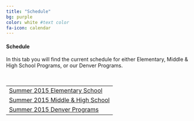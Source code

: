 ```yaml
---
title: "Schedule"
bg: purple
color: white #text color
fa-icon: calendar
---
```


#### Schedule

In this tab you will find the current schedule for either Elementary, Middle & High School Programs, or our Denver Programs. 

&nbsp;

<div class="centered">
<table class="pure-table pure-table-bordered">
  <tr>
    <td class="btn btn-warning btn-block"><a href="#" id="show_1">Summer 2015 Elementary School</a>
      <div id="extra_1" style="display: none;">
        <iframe src="http://docs.google.com/gview?url=http://sciencediscovery.colorado.edu/wp-content/uploads/2013/05/ES_PDF_2_27-Sheet1.pdf&embedded=true"></iframe>
    </td>
  </tr>

  <tr>
    <td class="btn btn-warning btn-block"><a href="#" id="show_2">Summer 2015 Middle & High School</a>
      <div id="extra_2" style="display: none;">
        <iframe src="http://docs.google.com/gview?url=http://sciencediscovery.colorado.edu/wp-content/uploads/2013/05/MiddleSchoolPDF2_27fin-Sheet1.pdf&embedded=true"></iframe>
    </td>
  </tr>

  <tr>
    <td class="btn btn-warning btn-block"><a href="#" id="show_3">Summer 2015 Denver Programs</a>
      <div id="extra_3" style="display: none;">
        <iframe src="http://docs.google.com/gview?url=http://sciencediscovery.colorado.edu/wp-content/uploads/2013/05/WebsiteSchedule_2015_Denver-Sheet1.pdf&embedded=true"></iframe>
    </td>
  </tr>
</table>
</div>
